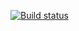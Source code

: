 [![Build status](https://ci.appveyor.com/api/projects/status/u6kta5y56l2pgwmk?svg=true)](https://ci.appveyor.com/project/Isbaria/allure)
